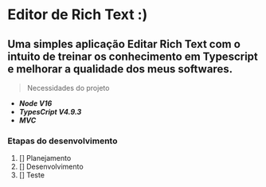 # Editor de Rich Text  :)

## Uma simples aplicação Editar Rich Text com o intuito de treinar os conhecimento em Typescript e melhorar a qualidade dos meus softwares.

> Necessidades do projeto
- **_Node V16_**
- **_TypesCript V4.9.3_**
- **_MVC_**


### Etapas do desenvolvimento
1.   [] Planejamento
2.   [] Desenvolvimento
3.   [] Teste



